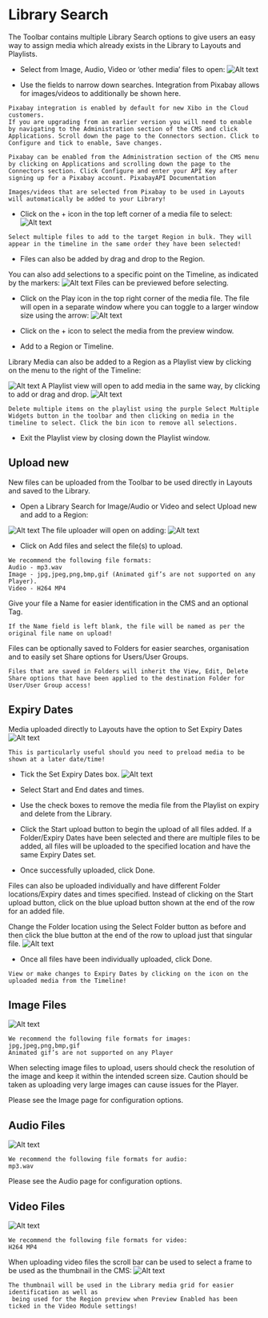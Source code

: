 # Library Search

The Toolbar contains multiple Library Search options to give users an easy way to assign media which already exists in the Library to Layouts and Playlists.

- Select from Image, Audio, Video or ‘other media’ files to open:
  ![Alt text](library1.png)

- Use the fields to narrow down searches.
  Integration from Pixabay allows for images/videos to additionally be shown here.

```
Pixabay integration is enabled by default for new Xibo in the Cloud customers.
If you are upgrading from an earlier version you will need to enable by navigating to the Administration section of the CMS and click Applications. Scroll down the page to the Connectors section. Click to Configure and tick to enable, Save changes.
```

```
Pixabay can be enabled from the Administration section of the CMS menu by clicking on Applications and scrolling down the page to the Connectors section. Click Configure and enter your API Key after signing up for a Pixabay account. PixabayAPI Documentation
```

```
Images/videos that are selected from Pixabay to be used in Layouts will automatically be added to your Library!
```

- Click on the + icon in the top left corner of a media file to select:
  ![Alt text](library5.png)

```
Select multiple files to add to the target Region in bulk. They will appear in the timeline in the same order they have been selected!
```

- Files can also be added by drag and drop to the Region.

You can also add selections to a specific point on the Timeline, as indicated by the markers:
![Alt text](library7.png)
Files can be previewed before selecting.

- Click on the Play icon in the top right corner of the media file.
  The file will open in a separate window where you can toggle to a larger window size using the arrow:
  ![Alt text](library8.png)

- Click on the + icon to select the media from the preview window.

- Add to a Region or Timeline.

Library Media can also be added to a Region as a Playlist view by clicking on the menu to the right of the Timeline:

![Alt text](library9.png)
A Playlist view will open to add media in the same way, by clicking to add or drag and drop.
![Alt text](library10.png)

```
Delete multiple items on the playlist using the purple Select Multiple Widgets button in the toolbar and then clicking on media in the timeline to select. Click the bin icon to remove all selections.
```

- Exit the Playlist view by closing down the Playlist window.

## Upload new

New files can be uploaded from the Toolbar to be used directly in Layouts and saved to the Library.

- Open a Library Search for Image/Audio or Video and select Upload new and add to a Region:

![Alt text](library11.png)
The file uploader will open on adding:
![Alt text](library12.png)

- Click on Add files and select the file(s) to upload.

```
We recommend the following file formats:
Audio - mp3.wav
Image - jpg,jpeg,png,bmp,gif (Animated gif’s are not supported on any Player).
Video - H264 MP4
```

Give your file a Name for easier identification in the CMS and an optional Tag.

```
If the Name field is left blank, the file will be named as per the original file name on upload!
```

Files can be optionally saved to Folders for easier searches, organisation and to easily set Share options for Users/User Groups.

```
Files that are saved in Folders will inherit the View, Edit, Delete Share options that have been applied to the destination Folder for User/User Group access!
```

## Expiry Dates

Media uploaded directly to Layouts have the option to Set Expiry Dates
![Alt text](library112.png)

```
This is particularly useful should you need to preload media to be shown at a later date/time!
```

- Tick the Set Expiry Dates box.
  ![Alt text](library113.png)
- Select Start and End dates and times.

- Use the check boxes to remove the media file from the Playlist on expiry and delete from the Library.

- Click the Start upload button to begin the upload of all files added. If a Folder/Expiry Dates have been selected and there are multiple files to be added, all files will be uploaded to the specified location and have the same Expiry Dates set.

- Once successfully uploaded, click Done.

Files can also be uploaded individually and have different Folder locations/Expiry dates and times specified. Instead of clicking on the Start upload button, click on the blue upload button shown at the end of the row for an added file.

Change the Folder location using the Select Folder button as before and then click the blue button at the end of the row to upload just that singular file.
![Alt text](libraryy.png)

- Once all files have been individually uploaded, click Done.

```
View or make changes to Expiry Dates by clicking on the icon on the uploaded media from the Timeline!
```

## Image Files

![Alt text](library15.png)

```
We recommend the following file formats for images:
jpg,jpeg,png,bmp,gif
Animated gif’s are not supported on any Player
```

When selecting image files to upload, users should check the resolution of the image and keep it within the intended screen size. Caution should be taken as uploading very large images can cause issues for the Player.

Please see the Image page for configuration options.

## Audio Files

![Alt text](libraryimg.png)

```
We recommend the following file formats for audio:
mp3.wav
```

Please see the Audio page for configuration options.

## Video Files

![Alt text](libraryimg.png)

```
We recommend the following file formats for video:
H264 MP4
```

When uploading video files the scroll bar can be used to select a frame to be used as the thumbnail in the CMS:
![Alt text](libraryFile.png)

```
The thumbnail will be used in the Library media grid for easier identification as well as
 being used for the Region preview when Preview Enabled has been ticked in the Video Module settings!
```
